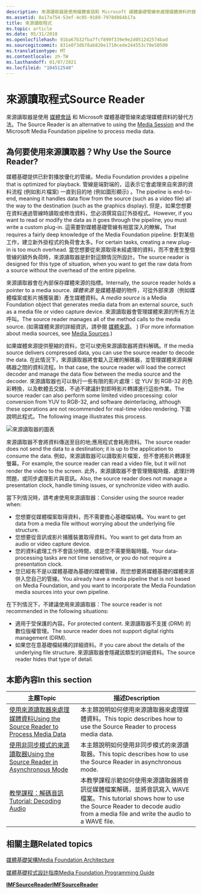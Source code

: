 ```yaml
---
description: 來源讀取器是使用媒體會話和 Microsoft 媒體基礎管線來處理媒體資料的替代方法。
ms.assetid: 8a17a754-53ef-4c05-9189-7978d864b17a
title: 來源讀取程式
ms.topic: article
ms.date: 05/31/2018
ms.openlocfilehash: 91ba67b32fba7fcf899f339e9e2d0512d2574bad
ms.sourcegitcommit: 831e8f3db78ab820e1710cede244553c70e50500
ms.translationtype: MT
ms.contentlocale: zh-TW
ms.lasthandoff: 01/07/2021
ms.locfileid: "104512548"
---
```

# <a name="source-reader"></a><span data-ttu-id="77a1c-103">來源讀取程式</span><span class="sxs-lookup"><span data-stu-id="77a1c-103">Source Reader</span></span>

<span data-ttu-id="77a1c-104">來源讀取器是使用 [媒體會話](media-session.md) 和 Microsoft 媒體基礎管線來處理媒體資料的替代方法。</span><span class="sxs-lookup"><span data-stu-id="77a1c-104">The Source Reader is an alternative to using the [Media Session](media-session.md) and the Microsoft Media Foundation pipeline to process media data.</span></span>

## <a name="why-use-the-source-reader"></a><span data-ttu-id="77a1c-105">為何要使用來源讀取器？</span><span class="sxs-lookup"><span data-stu-id="77a1c-105">Why Use the Source Reader?</span></span>

<span data-ttu-id="77a1c-106">媒體基礎提供已針對播放優化的管線。</span><span class="sxs-lookup"><span data-stu-id="77a1c-106">Media Foundation provides a pipeline that is optimized for playback.</span></span> <span data-ttu-id="77a1c-107">管線是端對端的，這表示它會處理來自來源的資料流程 (例如影片檔案) 一直到目的地 (例如圖形顯示) 。</span><span class="sxs-lookup"><span data-stu-id="77a1c-107">The pipeline is end-to-end, meaning it handles data flow from the source (such as a video file) all the way to the destination (such as the graphics display).</span></span> <span data-ttu-id="77a1c-108">但是，如果您想要在資料通過管線時讀取或修改資料，您必須撰寫自訂外掛程式。</span><span class="sxs-lookup"><span data-stu-id="77a1c-108">However, if you want to read or modify the data as it goes through the pipeline, you must write a custom plug-in.</span></span> <span data-ttu-id="77a1c-109">這需要對媒體基礎管線有相當深入的瞭解。</span><span class="sxs-lookup"><span data-stu-id="77a1c-109">That requires a fairly deep knowledge of the Media Foundation pipeline.</span></span> <span data-ttu-id="77a1c-110">針對某些工作，建立新外掛程式的負荷會太多。</span><span class="sxs-lookup"><span data-stu-id="77a1c-110">For certain tasks, creating a new plug-in is too much overhead.</span></span> <span data-ttu-id="77a1c-111">當您想要從來源取得未經處理的資料，而不會產生整個管線的額外負荷時，來源讀取器是針對這類情況所設計。</span><span class="sxs-lookup"><span data-stu-id="77a1c-111">The source reader is designed for this type of situation, when you want to get the raw data from a source without the overhead of the entire pipeline.</span></span>

<span data-ttu-id="77a1c-112">來源讀取器會在內部保存媒體來源的指標。</span><span class="sxs-lookup"><span data-stu-id="77a1c-112">Internally, the source reader holds a pointer to a media source.</span></span> <span data-ttu-id="77a1c-113">*媒體來源* 是媒體基礎的物件，可從外部來源（例如媒體檔案或影片捕獲裝置）產生媒體資料。</span><span class="sxs-lookup"><span data-stu-id="77a1c-113">A *media source* is a Media Foundation object that generates media data from an external source, such as a media file or video capture device.</span></span> <span data-ttu-id="77a1c-114">來源讀取器會管理媒體來源的所有方法呼叫。</span><span class="sxs-lookup"><span data-stu-id="77a1c-114">The source reader manages all of the method calls to the media source.</span></span> <span data-ttu-id="77a1c-115"> (如需媒體來源的詳細資訊，請參閱 [媒體來源](media-sources.md)。 ) </span><span class="sxs-lookup"><span data-stu-id="77a1c-115">(For more information about media sources, see [Media Sources](media-sources.md).)</span></span>

<span data-ttu-id="77a1c-116">如果媒體來源提供壓縮的資料，您可以使用來源讀取器將資料解碼。</span><span class="sxs-lookup"><span data-stu-id="77a1c-116">If the media source delivers compressed data, you can use the source reader to decode the data.</span></span> <span data-ttu-id="77a1c-117">在此情況下，來源讀取器將會載入正確的解碼器，並管理媒體來源與解碼器之間的資料流程。</span><span class="sxs-lookup"><span data-stu-id="77a1c-117">In that case, the source reader will load the correct decoder and manage the data flow between the media source and the decoder.</span></span> <span data-ttu-id="77a1c-118">來源讀取器也可以執行一些有限的影片處理：從 YUV 到 RGB-32 的色彩轉換，以及軟體去交錯，不過不建議針對即時影片轉譯進行這些作業。</span><span class="sxs-lookup"><span data-stu-id="77a1c-118">The source reader can also perform some limited video processing: color conversion from YUV to RGB-32, and software deinterlacing, although these operations are not recommended for real-time video rendering.</span></span> <span data-ttu-id="77a1c-119">下圖說明此程式。</span><span class="sxs-lookup"><span data-stu-id="77a1c-119">The following image illustrates this process.</span></span>

![來源讀取器的圖表](images/sourcereader.png)

<span data-ttu-id="77a1c-121">來源讀取器不會將資料傳送至目的地;應用程式會耗用資料。</span><span class="sxs-lookup"><span data-stu-id="77a1c-121">The source reader does not send the data to a destination; it is up to the application to consume the data.</span></span> <span data-ttu-id="77a1c-122">例如，來源讀取器可以讀取影片檔案，但不會將影片轉譯至螢幕。</span><span class="sxs-lookup"><span data-stu-id="77a1c-122">For example, the source reader can read a video file, but it will not render the video to the screen.</span></span> <span data-ttu-id="77a1c-123">此外，來源讀取器不會管理簡報時鐘、處理計時問題，或同步處理影片與音訊。</span><span class="sxs-lookup"><span data-stu-id="77a1c-123">Also, the source reader does not manage a presentation clock, handle timing issues, or synchronize video with audio.</span></span>

<span data-ttu-id="77a1c-124">當下列情況時，請考慮使用來源讀取器：</span><span class="sxs-lookup"><span data-stu-id="77a1c-124">Consider using the source reader when:</span></span>

-   <span data-ttu-id="77a1c-125">您想要從媒體檔案取得資料，而不需要擔心基礎檔結構。</span><span class="sxs-lookup"><span data-stu-id="77a1c-125">You want to get data from a media file without worrying about the underlying file structure.</span></span>
-   <span data-ttu-id="77a1c-126">您想要從音訊或影片捕獲裝置取得資料。</span><span class="sxs-lookup"><span data-stu-id="77a1c-126">You want to get data from an audio or video capture device.</span></span>
-   <span data-ttu-id="77a1c-127">您的資料處理工作不會區分時間，或是您不需要簡報時鐘。</span><span class="sxs-lookup"><span data-stu-id="77a1c-127">Your data-processing tasks are not time sensitive, or you do not require a presentation clock.</span></span>
-   <span data-ttu-id="77a1c-128">您已經有不是以媒體基礎為基礎的媒體管線，而您想要將媒體基礎的媒體來源併入您自己的管線。</span><span class="sxs-lookup"><span data-stu-id="77a1c-128">You already have a media pipeline that is not based on Media Foundation, and you want to incorporate the Media Foundation media sources into your own pipeline.</span></span>

<span data-ttu-id="77a1c-129">在下列情況下，不建議使用來源讀取器：</span><span class="sxs-lookup"><span data-stu-id="77a1c-129">The source reader is not recommended in the following situations:</span></span>

-   <span data-ttu-id="77a1c-130">適用于受保護的內容。</span><span class="sxs-lookup"><span data-stu-id="77a1c-130">For protected content.</span></span> <span data-ttu-id="77a1c-131">來源讀取器不支援 (DRM) 的數位版權管理。</span><span class="sxs-lookup"><span data-stu-id="77a1c-131">The source reader does not support digital rights management (DRM).</span></span>
-   <span data-ttu-id="77a1c-132">如果您在意基礎檔結構的詳細資料。</span><span class="sxs-lookup"><span data-stu-id="77a1c-132">If you care about the details of the underlying file structure.</span></span> <span data-ttu-id="77a1c-133">來源讀取器會隱藏該類型的詳細資料。</span><span class="sxs-lookup"><span data-stu-id="77a1c-133">The source reader hides that type of detail.</span></span>

## <a name="in-this-section"></a><span data-ttu-id="77a1c-134">本節內容</span><span class="sxs-lookup"><span data-stu-id="77a1c-134">In this section</span></span>



| <span data-ttu-id="77a1c-135">主題</span><span class="sxs-lookup"><span data-stu-id="77a1c-135">Topic</span></span>                                                                                                        | <span data-ttu-id="77a1c-136">描述</span><span class="sxs-lookup"><span data-stu-id="77a1c-136">Description</span></span>                                                                                                                       |
|--------------------------------------------------------------------------------------------------------------|-----------------------------------------------------------------------------------------------------------------------------------|
| [<span data-ttu-id="77a1c-137">使用來源讀取器來處理媒體資料</span><span class="sxs-lookup"><span data-stu-id="77a1c-137">Using the Source Reader to Process Media Data</span></span>](processing-media-data-with-the-source-reader.md)<br/> | <span data-ttu-id="77a1c-138">本主題說明如何使用來源讀取器來處理媒體資料。</span><span class="sxs-lookup"><span data-stu-id="77a1c-138">This topic describes how to use the Source Reader to process media data.</span></span><br/>                                               |
| [<span data-ttu-id="77a1c-139">使用非同步模式的來源讀取器</span><span class="sxs-lookup"><span data-stu-id="77a1c-139">Using the Source Reader in Asynchronous Mode</span></span>](using-the-source-reader-in-asynchronous-mode.md)<br/>  | <span data-ttu-id="77a1c-140">本主題說明如何使用非同步模式的來源讀取器。</span><span class="sxs-lookup"><span data-stu-id="77a1c-140">This topic describes how to use the Source Reader in asynchronous mode.</span></span><br/>                                                |
| [<span data-ttu-id="77a1c-141">教學課程：解碼音訊</span><span class="sxs-lookup"><span data-stu-id="77a1c-141">Tutorial: Decoding Audio</span></span>](tutorial--decoding-audio.md)<br/>                                          | <span data-ttu-id="77a1c-142">本教學課程示範如何使用來源讀取器將音訊從媒體檔案解碼，並將音訊寫入 WAVE 檔案。</span><span class="sxs-lookup"><span data-stu-id="77a1c-142">This tutorial shows how to use the Source Reader to decode audio from a media file and write the audio to a WAVE file.</span></span><br/> |



 

## <a name="related-topics"></a><span data-ttu-id="77a1c-143">相關主題</span><span class="sxs-lookup"><span data-stu-id="77a1c-143">Related topics</span></span>

<dl> <dt>

[<span data-ttu-id="77a1c-144">媒體基礎架構</span><span class="sxs-lookup"><span data-stu-id="77a1c-144">Media Foundation Architecture</span></span>](media-foundation-architecture.md)
</dt> <dt>

[<span data-ttu-id="77a1c-145">媒體基礎程式設計指南</span><span class="sxs-lookup"><span data-stu-id="77a1c-145">Media Foundation Programming Guide</span></span>](media-foundation-programming-guide.md)
</dt> <dt>

[<span data-ttu-id="77a1c-146">**IMFSourceReader**</span><span class="sxs-lookup"><span data-stu-id="77a1c-146">**IMFSourceReader**</span></span>](/windows/desktop/api/mfreadwrite/nn-mfreadwrite-imfsourcereader)
</dt> </dl>

 

 




